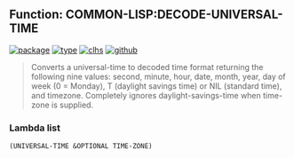 ## Function: COMMON-LISP:DECODE-UNIVERSAL-TIME
[![package](https://img.shields.io/badge/Package-COMMON--LISP-5f9ea0.svg?style=social&colorA=999999)](../) [![type](https://img.shields.io/badge/Type-Function-5f9ea0.svg?style=social&colorA=999999)](../#function) [![clhs](https://img.shields.io/badge/CLHS-DECODE--UNIVERSAL--TIME-5f9ea0.svg?style=social&colorA=999999)](http://www.lispworks.com/documentation/HyperSpec/Body/f_dec_un.htm) [![github](https://img.shields.io/badge/GitHub-View_the_source-5f9ea0.svg?style=social&colorA=999999&logo=github)](https://github.com/sbcl/sbcl/blob/master/src/code/time.lisp/) 

> Converts a universal-time to decoded time format returning the following
> nine values: second, minute, hour, date, month, year, day of week (0 =
> Monday), T (daylight savings time) or NIL (standard time), and timezone.
> Completely ignores daylight-savings-time when time-zone is supplied.

### Lambda list
```
(UNIVERSAL-TIME &OPTIONAL TIME-ZONE)
```
